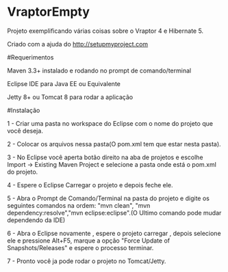 # VraptorEmpty

Projeto exemplificando várias coisas sobre o Vraptor 4 e Hibernate 5.

Criado com a ajuda do http://setupmyproject.com

#Requerimentos

Maven 3.3+ instalado e rodando no prompt de comando/terminal

Eclipse IDE para Java EE ou Equivalente

Jetty 8+ ou Tomcat 8 para rodar a aplicação

#Instalação

1 - Criar uma pasta no workspace do Eclipse com o nome do projeto que você deseja.

2 - Colocar os arquivos nessa pasta(O pom.xml tem que estar nesta pasta).

3 - No Eclipse você aperta botão direito na aba de projetos e escolhe Import -> Existing Maven Project e selecione a pasta onde 
    está o pom.xml do projeto.

4 - Espere o Eclipse Carregar o projeto e depois feche ele.

5 - Abra o Prompt de Comando/Terminal na pasta do projeto e digite os seguintes comandos na ordem: "mvn clean",
    "mvn dependency:resolve","mvn eclipse:eclipse".(O Ultimo comando pode mudar dependendo da IDE)

6 - Abra o Eclipse novamente , espere o projeto carregar , depois selecione ele e pressione Alt+F5, marque a opção 
    "Force Update of Snapshots/Releases" e espere o processo terminar.

7 - Pronto você ja pode rodar o projeto no Tomcat/Jetty.

